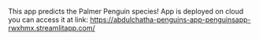 This app predicts the Palmer Penguin species!
App is deployed on cloud you can access it at link:
https://abdulchatha-penguins-app-penguinsapp-rwxhmx.streamlitapp.com/
